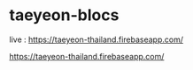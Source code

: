 # taeyeon-blocs
live : https://taeyeon-thailand.firebaseapp.com/

<a herf="https://taeyeon-thailand.firebaseapp.com/">https://taeyeon-thailand.firebaseapp.com/ </a>

